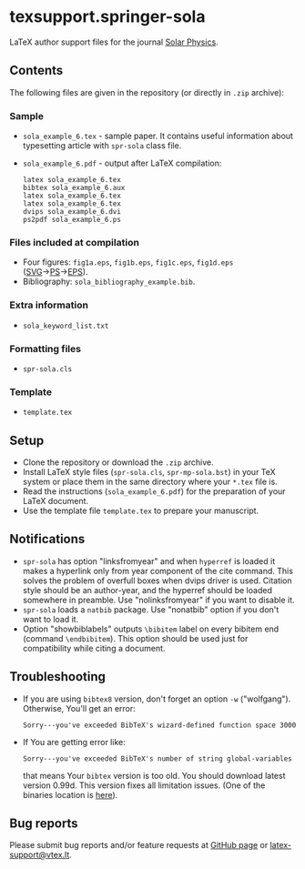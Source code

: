 # texsupport.springer-sola

LaTeX author support files for the journal 
[Solar Physics](https://www.springer.com/journal/11207).

## Contents

The following files are given in the repository (or directly in `.zip` archive):

### Sample

-   `sola_example_6.tex` - sample paper. It contains useful information about 
    typesetting article with `spr-sola` class file.
-   `sola_example_6.pdf` - output after LaTeX compilation:

        latex sola_example_6.tex
        bibtex sola_example_6.aux
        latex sola_example_6.tex
        latex sola_example_6.tex
        dvips sola_example_6.dvi
        ps2pdf sola_example_6.ps

### Files included at compilation

-   Four figures: `fig1a.eps`, `fig1b.eps`, `fig1c.eps`, `fig1d.eps`
    ([SVG](https://figshare.com/articles/ORCID_iD_icon_graphics/5008697)&rarr;[PS](https://cairosvg.org/)&rarr;[EPS](https://www.ghostscript.com/doc/Devices.htm#EPS)).
-   Bibliography: `sola_bibliography_example.bib`.


### Extra information

-   `sola_keyword_list.txt`

### Formatting files  

-   `spr-sola.cls`

### Template

-   `template.tex`

## Setup

-   Clone the repository or download the `.zip` archive.
-   Install LaTeX style files (`spr-sola.cls`, `spr-mp-sola.bst`) 
    in your TeX system or place them in the same directory where your `*.tex` file is.
-   Read the instructions (`sola_example_6.pdf`) for the preparation of your LaTeX document.
-   Use the template file `template.tex` to prepare your manuscript.

## Notifications

-   `spr-sola` has option "linksfromyear"
    and when `hyperref` is loaded it makes a hyperlink only 
    from year component of the cite command. This solves 
    the problem of overfull boxes when dvips driver is used.
    Citation style should be an author-year, and the hyperref 
    should be loaded somewhere in preamble.
    Use "nolinksfromyear" if you want to disable it.
-   `spr-sola` loads a `natbib` package. 
    Use "nonatbib" option if you don't want to load it.
-   Option "showbiblabels" outputs `\bibitem` label on every 
    bibitem end (command `\endbibitem`). This option should be used 
    just for compatibility while citing a document.

## Troubleshooting

-   If you are using `bibtex8` version, don't forget an option `-w` ("wolfgang"). 
    Otherwise, You'll get an error:

        Sorry---you've exceeded BibTeX's wizard-defined function space 3000

-   If You are getting error like:

        Sorry---you've exceeded BibTeX's number of string global-variables

    that means Your `bibtex` version is too old. You should download latest 
    version 0.99d. This version fixes all limitation issues. 
    (One of the binaries location is [here](http://ftp.math.utah.edu/pub/texlive-utah/bin/)).
    

## Bug reports

Please submit bug reports and/or feature requests
at [GitHub page](https://github.com/vtex-soft/texsupport.springer-sola/issues) or 
[latex-support@vtex.lt](mailto:latex-support@vtex.lt).


